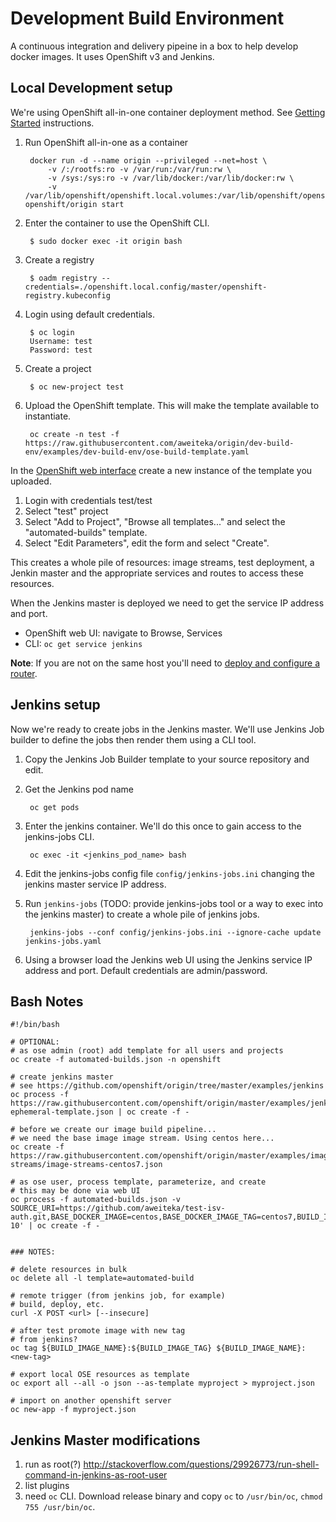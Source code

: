 # Development Build Environment

A continuous integration and delivery pipeine in a box to help develop docker images. It uses OpenShift v3 and Jenkins.

## Local Development setup

We're using OpenShift all-in-one container deployment method. See [Getting Started](https://github.com/openshift/origin/#getting-started) instructions.

1. Run OpenShift all-in-one as a container

        docker run -d --name origin --privileged --net=host \
            -v /:/rootfs:ro -v /var/run:/var/run:rw \
            -v /sys:/sys:ro -v /var/lib/docker:/var/lib/docker:rw \
            -v /var/lib/openshift/openshift.local.volumes:/var/lib/openshift/openshift.local.volumes openshift/origin start

1. Enter the container to use the OpenShift CLI.

        $ sudo docker exec -it origin bash

1. Create a registry

        $ oadm registry --credentials=./openshift.local.config/master/openshift-registry.kubeconfig

1. Login using default credentials.

        $ oc login
        Username: test
        Password: test

1. Create a project

        $ oc new-project test

1. Upload the OpenShift template. This will make the template available to instantiate.

        oc create -n test -f https://raw.githubusercontent.com/aweiteka/origin/dev-build-env/examples/dev-build-env/ose-build-template.yaml

 In the [OpenShift web interface](https://localhost:8443) create a new instance of the template you uploaded.

1. Login with credentials test/test
1. Select "test" project
1. Select "Add to Project", "Browse all templates..." and select the "automated-builds" template.
1. Select "Edit Parameters", edit the form and select "Create".

This creates a whole pile of resources: image streams, test deployment, a Jenkin master and the appropriate services and routes to access these resources.

When the Jenkins master is deployed we need to get the service IP address and port.

* OpenShift web UI: navigate to Browse, Services
* CLI: `oc get service jenkins`

**Note**: If you are not on the same host you'll need to [deploy and configure a router](https://docs.openshift.org/latest/admin_guide/install/deploy_router.html).


## Jenkins setup

Now we're ready to create jobs in the Jenkins master. We'll use Jenkins Job builder to define the jobs then render them using a CLI tool.

1. Copy the Jenkins Job Builder template to your source repository and edit.
1. Get the Jenkins pod name

        oc get pods

1. Enter the jenkins container. We'll do this once to gain access to the jenkins-jobs CLI.

        oc exec -it <jenkins_pod_name> bash

1. Edit the jenkins-jobs config file `config/jenkins-jobs.ini` changing the jenkins master service IP address.
1. Run `jenkins-jobs` (TODO: provide jenkins-jobs tool or a way to exec into the jenkins master) to create a whole pile of jenkins jobs.

        jenkins-jobs --conf config/jenkins-jobs.ini --ignore-cache update jenkins-jobs.yaml

1. Using a browser load the Jenkins web UI using the Jenkins service IP address and port. Default credentials are admin/password.


## Bash Notes

```
#!/bin/bash

# OPTIONAL:
# as ose admin (root) add template for all users and projects
oc create -f automated-builds.json -n openshift

# create jenkins master
# see https://github.com/openshift/origin/tree/master/examples/jenkins
oc process -f https://raw.githubusercontent.com/openshift/origin/master/examples/jenkins/jenkins-ephemeral-template.json | oc create -f -

# before we create our image build pipeline...
# we need the base image image stream. Using centos here...
oc create -f https://raw.githubusercontent.com/openshift/origin/master/examples/image-streams/image-streams-centos7.json

# as ose user, process template, parameterize, and create
# this may be done via web UI
oc process -f automated-builds.json -v SOURCE_URI=https://github.com/aweiteka/test-isv-auth.git,BASE_DOCKER_IMAGE=centos,BASE_DOCKER_IMAGE_TAG=centos7,BUILD_IMAGE_NAME=acmeapp,NAME=acme,TEST_CMD='/usr/bin/sleep 10' | oc create -f -


### NOTES:

# delete resources in bulk
oc delete all -l template=automated-build

# remote trigger (from jenkins job, for example)
# build, deploy, etc.
curl -X POST <url> [--insecure]

# after test promote image with new tag
# from jenkins?
oc tag ${BUILD_IMAGE_NAME}:${BUILD_IMAGE_TAG} ${BUILD_IMAGE_NAME}:<new-tag>

# export local OSE resources as template
oc export all --all -o json --as-template myproject > myproject.json

# import on another openshift server
oc new-app -f myproject.json
```

## Jenkins Master modifications

1. run as root(?) http://stackoverflow.com/questions/29926773/run-shell-command-in-jenkins-as-root-user
1. list plugins
1. need `oc` CLI. Download release binary and copy `oc` to `/usr/bin/oc`, `chmod 755 /usr/bin/oc`.

